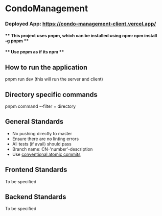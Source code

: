 # CondoManagement

### Deployed App: https://condo-management-client.vercel.app/

#### ** This project uses pnpm, which can be installed using npm: npm install -g pnpm **

#### ** Use pnpm as if its npm **

## How to run the application

pnpm run dev (this will run the server and client)

## Directory specific commands

pnpm command --filter = directory

## General Standards

- No pushing directly to master
- Ensure there are no linting errors
- All tests (if avail) should pass
- Branch name: CN-'number'-description
- Use [conventional atomic commits](https://www.conventionalcommits.org/en/v1.0.0/)

## Frontend Standards

To be specified

## Backend Standards

To be specified
